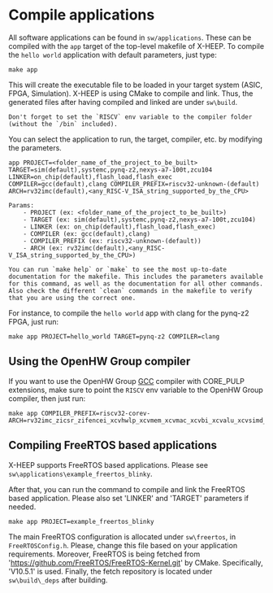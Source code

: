 # Compile applications

All software applications can be found in `sw/applications`. These can be compiled with the `app` target of the top-level makefile of X-HEEP. To compile the `hello world` application with default parameters, just type:

```
make app
```

This will create the executable file to be loaded in your target system (ASIC, FPGA, Simulation). 
X-HEEP is using CMake to compile and link. Thus, the generated files after having compiled and linked are under `sw\build`.

```{warning}
Don't forget to set the `RISCV` env variable to the compiler folder (without the `/bin` included).
```

You can select the application to run, the target, compiler, etc. by modifying the parameters.

```
app PROJECT=<folder_name_of_the_project_to_be_built> TARGET=sim(default),systemc,pynq-z2,nexys-a7-100t,zcu104 LINKER=on_chip(default),flash_load,flash_exec COMPILER=gcc(default),clang COMPILER_PREFIX=riscv32-unknown-(default) ARCH=rv32imc(default),<any_RISC-V_ISA_string_supported_by_the_CPU> 

Params:
    - PROJECT (ex: <folder_name_of_the_project_to_be_built>) 
    - TARGET (ex: sim(default),systemc,pynq-z2,nexys-a7-100t,zcu104) 
    - LINKER (ex: on_chip(default),flash_load,flash_exec) 
    - COMPILER (ex: gcc(default),clang) 
    - COMPILER_PREFIX (ex: riscv32-unknown-(default)) 
    - ARCH (ex: rv32imc(default),<any_RISC-V_ISA_string_supported_by_the_CPU>)
```

```{note}
You can run `make help` or `make` to see the most up-to-date documentation for the makefile. This includes the parameters available for this command, as well as the documentation for all other commands. Also check the different `clean` commands in the makefile to verify that you are using the correct one.
```

For instance, to compile the `hello world` app with clang for the pynq-z2 FPGA, just run:

```
make app PROJECT=hello_world TARGET=pynq-z2 COMPILER=clang
```

## Using the OpenHW Group compiler

If you want to use the OpenHW Group [GCC](https://www.embecosm.com/resources/tool-chain-downloads/#corev) compiler with CORE_PULP extensions, make sure to point the `RISCV` env variable to the OpenHW Group compiler, then just run:

```
make app COMPILER_PREFIX=riscv32-corev- ARCH=rv32imc_zicsr_zifencei_xcvhwlp_xcvmem_xcvmac_xcvbi_xcvalu_xcvsimd_xcvbitmanip
```

## Compiling FreeRTOS based applications

X-HEEP supports FreeRTOS based applications. Please see `sw\applications\example_freertos_blinky`.

After that, you can run the command to compile and link the FreeRTOS based application. Please also set 'LINKER' and 'TARGET' parameters if needed.

```
make app PROJECT=example_freertos_blinky
```

The main FreeRTOS configuration is allocated under `sw\freertos`, in `FreeRTOSConfig.h`. Please, change this file based on your application requirements.
Moreover, FreeRTOS is being fetched from 'https://github.com/FreeRTOS/FreeRTOS-Kernel.git' by CMake. Specifically, 'V10.5.1' is used. Finally, the fetch repository is located under `sw\build\_deps` after building.
